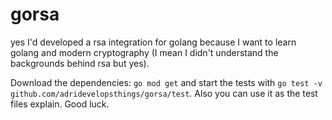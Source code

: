 # gorsa

yes I'd developed a rsa integration for golang because I want to learn golang and modern cryptography (I mean I didn't understand the backgrounds behind rsa but yes).

Download the dependencies: `go mod get` and start the tests with `go test -v github.com/adridevelopsthings/gorsa/test`. Also you can use it as the test files explain. Good luck.